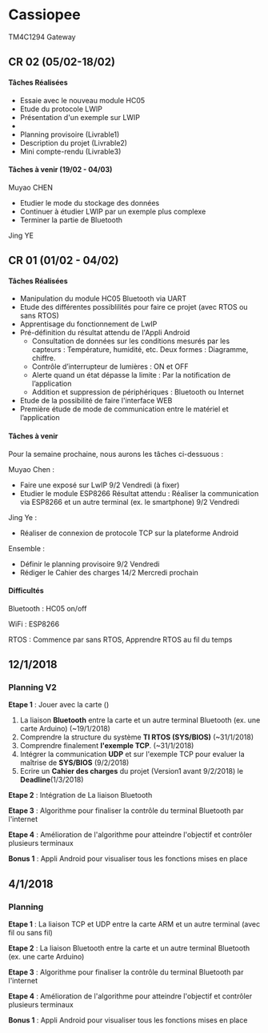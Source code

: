 # Cassiopee
TM4C1294 Gateway



## CR 02 (05/02-18/02)

#### Tâches Réalisées

- Essaie avec le nouveau module HC05
- Etude du protocole LWIP
- Présentation d'un exemple sur LWIP
- ​
- Planning provisoire (Livrable1)
- Description du projet (Livrable2)
- Mini compte-rendu (Livrable3)



#### Tâches à venir (19/02 - 04/03)

Muyao CHEN

- Etudier le mode du stockage des données
- Continuer à étudier LWIP par un exemple plus complexe
- Terminer la partie de Bluetooth

Jing YE



## CR 01 (01/02 - 04/02)

#### Tâches Réalisées

- Manipulation du module HC05 Bluetooth via UART 
- Etude des différentes possiblilités pour faire ce projet (avec RTOS ou sans RTOS)
- Apprentisage du fonctionnement de LwIP
- Pré-définition du résultat attendu de l'Appli Android
  - Consultation de données sur les conditions mesurés par les capteurs : Température, humidité, etc. Deux formes : Diagramme, chiffre.
  - Contrôle d’interrupteur de lumières : ON et OFF
  - Alerte quand un état dépasse la limite : Par la notification de l’application
  - Addition et suppression de périphériques : Bluetooth ou Internet  
- Etude de la possibilité de faire l'interface WEB 
- Première étude de mode de communication entre le matériel et l’application

#### Tâches à venir

Pour la semaine prochaine, nous aurons les tâches ci-dessuous : 

Muyao Chen : 

- Faire une exposé sur LwIP 	9/2 Vendredi (à fixer)
- Etudier le module ESP8266 Résultat attendu : Réaliser la communication via ESP8266 et un autre terminal (ex. le smartphone)    9/2 Vendredi

Jing Ye : 

- Réaliser de connexion de protocole TCP sur la plateforme Android

Ensemble :

- Définir le planning provisoire	9/2 Vendredi
- Rédiger le Cahier des charges    14/2 Mercredi prochain 

#### Difficultés

Bluetooth : HC05 on/off

WiFi : ESP8266

RTOS : Commence par sans RTOS, Apprendre RTOS au fil du temps 



## 12/1/2018

### Planning V2

**Etape 1** : Jouer avec la carte ()

1. La liaison **Bluetooth** entre la carte et un autre terminal Bluetooth (ex. une carte Arduino) (~19/1/2018)
2. Comprendre la structure du système **TI RTOS (SYS/BIOS)**  (~31/1/2018)
3. Comprendre finalement **l'exemple TCP**. (~31/1/2018)
4. Intégrer la communication **UDP** et sur l'exemple TCP pour evaluer la maîtrise de **SYS/BIOS** (9/2/2018)
5. Ecrire un **Cahier des charges** du projet (Version1 avant 9/2/2018) le **Deadline**(1/3/2018)

**Etape 2** : Intégration de La liaison Bluetooth

**Etape 3** : Algorithme pour finaliser la contrôle du terminal Bluetooth par l'internet

**Etape 4** : Amélioration de l'algorithme pour atteindre l'objectif et contrôler plusieurs terminaux

**Bonus 1** : Appli Android pour visualiser tous les fonctions mises en place



## 4/1/2018

### Planning
**Etape 1** : La liaison TCP et UDP entre la carte ARM et un autre terminal (avec fil ou sans fil)

**Etape 2** : La liaison Bluetooth entre la carte et un autre terminal Bluetooth (ex. une carte Arduino)

**Etape 3** : Algorithme pour finaliser la contrôle du terminal Bluetooth par l'internet

**Etape 4** : Amélioration de l'algorithme pour atteindre l'objectif et contrôler plusieurs terminaux

**Bonus 1** : Appli Android pour visualiser tous les fonctions mises en place
